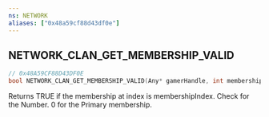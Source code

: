 ```yaml
---
ns: NETWORK
aliases: ["0x48a59cf88d43df0e"]
---
```

## NETWORK_CLAN_GET_MEMBERSHIP_VALID

```c
// 0x48A59CF88D43DF0E
bool NETWORK_CLAN_GET_MEMBERSHIP_VALID(Any* gamerHandle, int membershipIndex);
```

Returns TRUE if the membership at index is membershipIndex. Check for the Number. 0 for the Primary membership.

